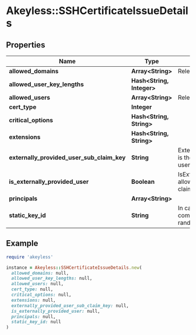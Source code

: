 # Akeyless::SSHCertificateIssueDetails

## Properties

| Name | Type | Description | Notes |
| ---- | ---- | ----------- | ----- |
| **allowed_domains** | **Array&lt;String&gt;** | Relevant for host certificate | [optional] |
| **allowed_user_key_lengths** | **Hash&lt;String, Integer&gt;** |  | [optional] |
| **allowed_users** | **Array&lt;String&gt;** | Relevant for user certificate | [optional] |
| **cert_type** | **Integer** |  | [optional] |
| **critical_options** | **Hash&lt;String, String&gt;** |  | [optional] |
| **extensions** | **Hash&lt;String, String&gt;** |  | [optional] |
| **externally_provided_user_sub_claim_key** | **String** | ExternallyProvidedUserSubClaimKey is the claim key name where the user name should be taken from | [optional] |
| **is_externally_provided_user** | **Boolean** | IsExternallyProvidedUser is true if allow users should be taken from claims and not from AllowedUsers | [optional] |
| **principals** | **Array&lt;String&gt;** |  | [optional] |
| **static_key_id** | **String** | In case it is empty, the key ID will be combination of user identifiers and a random string | [optional] |

## Example

```ruby
require 'akeyless'

instance = Akeyless::SSHCertificateIssueDetails.new(
  allowed_domains: null,
  allowed_user_key_lengths: null,
  allowed_users: null,
  cert_type: null,
  critical_options: null,
  extensions: null,
  externally_provided_user_sub_claim_key: null,
  is_externally_provided_user: null,
  principals: null,
  static_key_id: null
)
```

